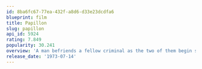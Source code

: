 ```yaml
---
id: 8ba6fc67-77ea-432f-a8d6-d33e23dcdfa6
blueprint: film
title: Papillon
slug: papillon
api_id: 5924
rating: 7.849
popularity: 30.241
overview: 'A man befriends a fellow criminal as the two of them begin serving their sentence on a dreadful prison island, which inspires the man to plot his escape.'
release_date: '1973-07-14'
---
```

